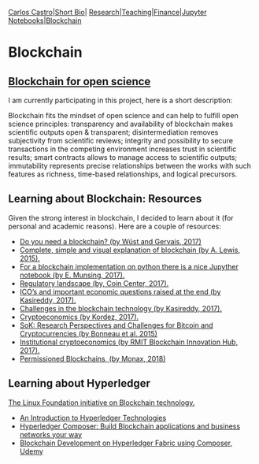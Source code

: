 [Carlos Castro](index.md)|[Short Bio](cv.md)| [Research](res.md)|[Teaching](teach.md)|[Finance](Fin.md)|[Jupyter Notebooks](Jup.md)|[Blockchain](Block.md)    

# Blockchain

## [Blockchain for open science](http://blockchain4openscience.org/)

I am currently participating in this project, here is a short description:

Blockchain fits the mindset of open science and can help to fulfill open science principles: transparency and availability of blockchain makes scientific outputs open & transparent; disintermediation removes subjectivity from scientific reviews; integrity and possibility to secure transactions in the competing environment increases trust in scientific results; smart contracts allows to manage access to scientific outputs; immutability represents precise relationships between the works with such features as richness, time-based relationships, and logical precursors.

## Learning about Blockchain: Resources

Given the strong interest in blockchain, I decided to learn about it (for personal and academic reasons).  Here are a couple of resources:
* [Do you need a blockchain? (by Wüst and Gervais, 2017)](http://doyouneedablockchain.com/)	
* [Complete, simple and visual explanation of blockchain (by A. Lewis, 2015).](https://bitsonblocks.net/2015/09/09/a-gentle-introduction-to-blockchain-technology/)
*	[For a blockchain implementation on python there is a nice Jupyther notebook (by  E. Munsing,  2017).](http://ecomunsing.com/build-your-own-blockchain)
*	[Regulatory landscape (by, Coin Center, 2017).](https://coincenter.org/entry/regulatory-update-at-devcon-3)
*  [ICO’s and important economic questions raised at the end (by Kasireddy, 2017).]( https://hackernoon.com/bitcoin-ethereum-blockchain-tokens-icos-why-should-anyone-care-890b868cec06)
*  [Challenges in the blockchain technology (by Kasireddy, 2017).]( https://hackernoon.com/blockchains-dont-scale-not-today-at-least-but-there-s-hope-2cb43946551a)
*	[Cryptoeconomics (by Kordez, 2017).](https://medium.com/@primoz.kordez/the-economics-of-blockchain-protocols-18bca548e596)
* [SoK: Research Perspectives and Challenges for Bitcoin and Cryptocurrencies (by Bonneau et al. 2015)](http://ieeexplore.ieee.org/document/7163021/)
*  [Institutional cryptoeconomics (by RMIT Blockchain Innovation Hub, 2017).](https://medium.com/@cryptoeconomics/the-blockchain-economy-a-beginners-guide-to-institutional-cryptoeconomics-64bf2f2beec4)
*  [Permissioned Blockchains, (by Monax, 2018)](https://monax.io/explainers/permissioned_blockchains/)


## Learning about Hyperledger

[The Linux Foundation initiative on Blockchain technology.](https://www.hyperledger.org/)
* [An Introduction to Hyperledger Technologies](https://training.linuxfoundation.org/linux-courses/system-administration-training/blockchain-for-business-an-introduction-to-hyperledger?utm_source=hyperledger-website&utm_medium=banner&utm_campaign=hlmooc2017)
* [Hyperledger Composer: Build Blockchain applications and business networks your way](https://hyperledger.github.io/composer/)
* [Blockchain Development on Hyperledger Fabric using Composer, Udemy](https://www.udemy.com/hyperledger/)
